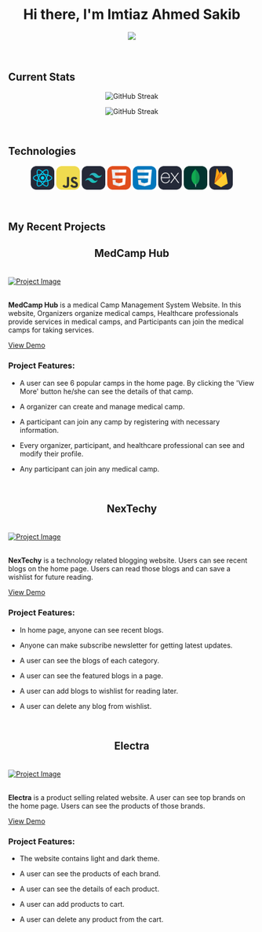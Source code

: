 <h1 align="center">Hi there, I'm Imtiaz Ahmed Sakib</h1>
<p align="center">
  <a><img src="https://i.ibb.co/j5JGM7D/github.png;&center=true&width=500&height=50"></a>
</p>

<br />

## Current Stats

<p align="center"><img src="https://nirzak-streak-stats.vercel.app/?user=imtiazsakib15&theme=cobalt2&hide_border=false" alt="GitHub Streak" /></p>

<p align="center"><img src="https://github-readme-stats.vercel.app/api/top-langs/?username=imtiazsakib15&theme=cobalt2&hide_border=false&include_all_commits=false&count_private=false&layout=compact" alt="GitHub Streak" /></p>

<br />

## Technologies

<p align="center">
<img src="./icons/React-Dark.svg" width="48"> 
<img src="./icons/JavaScript.svg" width="48"> 
<img src="./icons/TailwindCSS.svg" width="48"> 
<img src="./icons/HTML.svg" width="48"> 
<img src="./icons/CSS.svg" width="48"> 
<img src="./icons/ExpressJS.svg" width="48"> 
<img src="./icons/MongoDB.svg" width="48"> 
<img src="./icons/Firebase.svg" width="48"> 
</p>

<br />

## My Recent Projects

<h2 align="center"><b>MedCamp Hub</b></h2>
<br />

 <a align='center' href="https://med-camp-hub.web.app">
    <img align='center' src="https://i.ibb.co/Yhdbhzx/image.png" alt="Project Image" width="1000px" height="300">
  </a>

<br/>
<br/>

<b>MedCamp Hub</b> is a medical Camp Management System Website. In this website, Organizers organize medical camps, Healthcare professionals provide services in medical camps, and Participants can join the medical camps for taking services.

<a href="https://med-camp-hub.web.app">View Demo</a>

### Project Features:

- A user can see 6 popular camps in the home page. By clicking the 'View More' button he/she can see the details of that camp.

- A organizer can create and manage medical camp.

- A participant can join any camp by registering with necessary information.

- Every organizer, participant, and healthcare professional can see and modify their profile.

- Any participant can join any medical camp.

<br />

<h2 align="center"><b>NexTechy</b></h2>
<br />

 <a align='center' href="https://nextechy-97707.web.app">
    <img align='center' src="https://i.ibb.co/ftS9S8J/image.png" alt="Project Image" width="1000px" height="300">
  </a>

<br/>
<br/>

<b>NexTechy</b> is a technology related blogging website. Users can see recent blogs on the home page. Users can read those blogs and can save a wishlist for future reading.

<a href="https://nextechy-97707.web.app">View Demo</a>

### Project Features:

- In home page, anyone can see recent blogs.

- Anyone can make subscribe newsletter for getting latest updates.

- A user can see the blogs of each category.

- A user can see the featured blogs in a page.

- A user can add blogs to wishlist for reading later.

- A user can delete any blog from wishlist.

<br />

<h2 align="center"><b>Electra</b></h2>
<br />

 <a align='center' href="https://electra-2351c.web.app">
    <img align='center' src="https://i.ibb.co/tP5Lsxy/image.png" alt="Project Image" width="1000px" height="300">
  </a>

<br/>
<br/>

<b>Electra</b> is a product selling related website. A user can see top brands on the home page. Users can see the products of those brands.

<a href="https://electra-2351c.web.app">View Demo</a>

### Project Features:

- The website contains light and dark theme.

- A user can see the products of each brand.

- A user can see the details of each product.

- A user can add products to cart.

- A user can delete any product from the cart.

<br />
